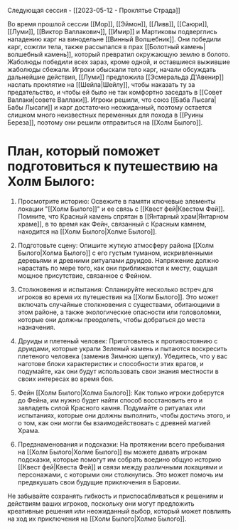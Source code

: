 
Следующая сессия - [[2023-05-12 - Проклятье Страда]]

Во время прошлой сессии [[Мор]], [[Эймон]], [[Ливв]], [[Саюри]], [[Луми]], [[Виктор Валлакович]], [[Имир]] и Мартиковы подверглись нападению карг на винодельне [[Винный Волшебник]]. Они победили карг, сожгли тела, также рассыпался в прах [[Болотный камень|волшебный камень]], который превратил окружающую землю в болото. Жаболюды победили всех зараз, кроме одной, и оставшиеся выжившие жаболюды сбежали. Игроки обыскали тело карг, начали обсуждать дальнейшие действия, [[Луми]] предложила [[Эсмеральда Д'Авенир]] наслать проклятие на [[Шейла|Шейлу]], чтобы наказать ту за предательство, и чтобы ей было не так комфортно заседать в [[Совет Валлаки|совете Валлаки]]. Игроки решили, что союз [[Баба Лысага|Бабы Лысаги]] и карг достаточно неожиданный, поэтому остается слишком много неизвестных переменных для похода в [[Руины Береза]], поэтому они решили отправиться на [[Холм Былого]].

# **План, который поможет подготовиться к путешествию на Холм Былого:**

1. Просмотрите историю: Освежите в памяти ключевые элементы локации "[[Холм Былого]]" и ее связь с [[Квест фей|Квестом Фей]]. Помните, что Красный камень спрятан в [[Янтарный храм|Янтарном храме]], в то время как Фейн, связанный с Красным камнем, находится на [[Холм Былого|Холме Былого]].

2. Подготовьте сцену: Опишите жуткую атмосферу района [[Холм Былого|Холма Былого]] с его густым туманом, искривленными деревьями и древними ритуалами друидов. Напряжение должно нарастать по мере того, как они приближаются к месту, ощущая мощное присутствие, связанное с Фейном.

3. Столкновения и испытания: Спланируйте несколько встреч для игроков во время их путешествия на [[Холм Былого]]. Это может включать случайные столкновения с существами, обитающими в этом районе, а также экологические опасности или головоломки, которые они должны преодолеть, чтобы добраться до места назначения.

4. Друиды и плетеный человек: Приготовьтесь к противостоянию с друидами, которые украли Зеленый камень и пытаются воскресить плетеного человека (заменив Зимнюю щепку). Убедитесь, что у вас наготове блоки характеристик и способности этих врагов, и подумайте, как они будут использовать свои знания местности в своих интересах во время боя.

5. Фейн [[Холм Былого|Холма Былого]]: Как только игроки доберутся до Фейна, им нужно будет найти способ восстановить его и завладеть силой Красного камня. Подумайте о ритуалах или испытаниях, которые они должны выполнить, чтобы достичь этого, и о том, как они могли бы взаимодействовать с древней магией Храма.

6. Предзнаменования и подсказки: На протяжении всего пребывания на [[Холм Былого|Холме Былого]] вы можете давать игрокам подсказки, которые помогут им собрать воедино общую историю [[Квест фей|Квеста Фей]] и связи между различными локациями и персонажами, с которыми они столкнулись. Это может помочь им предвкушать свои будущие приключения в Баровии.

Не забывайте сохранять гибкость и приспосабливаться к решениям и действиям ваших игроков, поскольку они могут предложить креативные решения или неожиданный выбор, который может повлиять на ход их приключения на [[Холм Былого|Холме Былого]].

